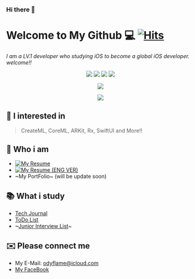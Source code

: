 ### Hi there 👋

# Welcome to My Github 💻 [![Hits](https://hits.seeyoufarm.com/api/count/incr/badge.svg?url=https%3A%2F%2Fgithub.com%2FOdyflame%2FOdyflame)](https://hits.seeyoufarm.com)

*I am a LV.1 developer who studying iOS to become a global iOS developer. welcome!!*

<div align="center">
    <img src="https://img.shields.io/badge/HP-100-red?style=plastic">
    <img src="https://img.shields.io/badge/Age-27-9cf?style=plastic">
    <img src="https://img.shields.io/badge/Develop-iOS-lightgray?style=plastic">
    <img src="https://img.shields.io/badge/Language-Swift-orange?style=plastic">
    <p>
    <img src="https://github-readme-stats.vercel.app/api?username=Odyflame&show_icons=true&theme=tokyonight">
    <p>
    <img src="https://github-readme-stats.vercel.app/api/top-langs/?username=Odyflame&layout=compact&theme=tokyonight">

</div>

## 📱 I interested in
> CreateML, CoreML, ARKit, Rx, SwiftUI and More!!


## 🧾 Who i am
 - [![My Resume](http://img.shields.io/badge/-Notion-black?style=for-the-badge&logo=notion)](https://www.notion.so/odyflame/Hyeonjae-Lee-d0b426c8392040fbb63b551e38e2017f)  
 - [![My Resume (ENG VER)](http://img.shields.io/badge/-Notion-black?style=for-the-badge&logo=notion)](https://www.notion.so/odyflame/Hyeonjae-Lee-Eng-ver-69f7ac824187480f855f8775fec738b2)  
 - ~My PortFolio~ (will be update soon)
 
## 📚 What i study
 - [Tech Journal](https://www.notion.so/odyflame/Tech-Journal-8e267b8075dc4960b1568ab80b9d720e)
 - [ToDo List](https://www.notion.so/odyflame/ToDo-List-6b05b747cd124a6ca10d6838b9aaac4a)
 - ~[Junior Interview List](https://www.notion.so/odyflame/e9a92f6871c44b7aa33473eb84a68a5c?v=76ca4024e2e140b6b0a0e18e984c4df4)~

## ✉️ Please connect me
 - My E-Mail: odyflame@icloud.com
 - [My FaceBook](https://www.facebook.com/profile.php?id=100004453800775)

<!--
**Odyflame/Odyflame** is a ✨ _special_ ✨ repository because its `README.md` (this file) appears on your GitHub profile.

Here are some ideas to get you started:

- 🔭 I’m currently working on ...
- 🌱 I’m currently learning iOS, Swift and More..
- 👯 I’m looking to collaborate on ...
- 🤔 I’m looking for help with ...
- 💬 Ask me about ...
- 📫 How to reach me: ...
- 😄 Pronouns: ...
- ⚡ Fun fact: ...

-->
